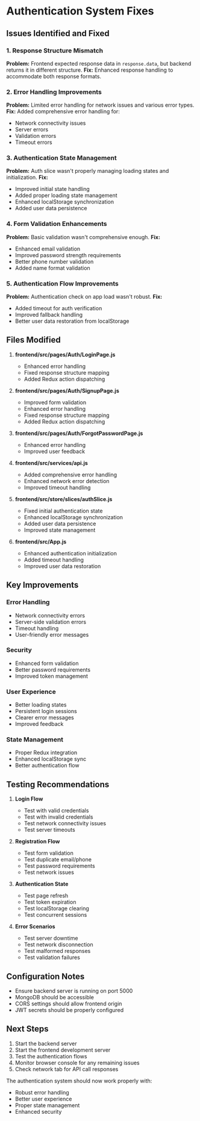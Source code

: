 # Authentication System Fixes

## Issues Identified and Fixed

### 1. Response Structure Mismatch
**Problem:** Frontend expected response data in `response.data`, but backend returns it in different structure.
**Fix:** Enhanced response handling to accommodate both response formats.

### 2. Error Handling Improvements
**Problem:** Limited error handling for network issues and various error types.
**Fix:** Added comprehensive error handling for:
- Network connectivity issues
- Server errors
- Validation errors
- Timeout errors

### 3. Authentication State Management
**Problem:** Auth slice wasn't properly managing loading states and initialization.
**Fix:** 
- Improved initial state handling
- Added proper loading state management
- Enhanced localStorage synchronization
- Added user data persistence

### 4. Form Validation Enhancements
**Problem:** Basic validation wasn't comprehensive enough.
**Fix:**
- Enhanced email validation
- Improved password strength requirements
- Better phone number validation
- Added name format validation

### 5. Authentication Flow Improvements
**Problem:** Authentication check on app load wasn't robust.
**Fix:**
- Added timeout for auth verification
- Improved fallback handling
- Better user data restoration from localStorage

## Files Modified

1. **frontend/src/pages/Auth/LoginPage.js**
   - Enhanced error handling
   - Fixed response structure mapping
   - Added Redux action dispatching

2. **frontend/src/pages/Auth/SignupPage.js**
   - Improved form validation
   - Enhanced error handling
   - Fixed response structure mapping
   - Added Redux action dispatching

3. **frontend/src/pages/Auth/ForgotPasswordPage.js**
   - Enhanced error handling
   - Improved user feedback

4. **frontend/src/services/api.js**
   - Added comprehensive error handling
   - Enhanced network error detection
   - Improved timeout handling

5. **frontend/src/store/slices/authSlice.js**
   - Fixed initial authentication state
   - Enhanced localStorage synchronization
   - Added user data persistence
   - Improved state management

6. **frontend/src/App.js**
   - Enhanced authentication initialization
   - Added timeout handling
   - Improved user data restoration

## Key Improvements

### Error Handling
- Network connectivity errors
- Server-side validation errors
- Timeout handling
- User-friendly error messages

### Security
- Enhanced form validation
- Better password requirements
- Improved token management

### User Experience
- Better loading states
- Persistent login sessions
- Clearer error messages
- Improved feedback

### State Management
- Proper Redux integration
- Enhanced localStorage sync
- Better authentication flow

## Testing Recommendations

1. **Login Flow**
   - Test with valid credentials
   - Test with invalid credentials
   - Test network connectivity issues
   - Test server timeouts

2. **Registration Flow**
   - Test form validation
   - Test duplicate email/phone
   - Test password requirements
   - Test network issues

3. **Authentication State**
   - Test page refresh
   - Test token expiration
   - Test localStorage clearing
   - Test concurrent sessions

4. **Error Scenarios**
   - Test server downtime
   - Test network disconnection
   - Test malformed responses
   - Test validation failures

## Configuration Notes

- Ensure backend server is running on port 5000
- MongoDB should be accessible
- CORS settings should allow frontend origin
- JWT secrets should be properly configured

## Next Steps

1. Start the backend server
2. Start the frontend development server
3. Test the authentication flows
4. Monitor browser console for any remaining issues
5. Check network tab for API call responses

The authentication system should now work properly with:
- Robust error handling
- Better user experience
- Proper state management
- Enhanced security